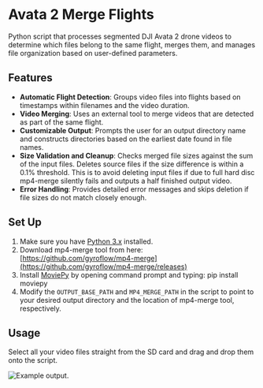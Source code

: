 # Avata 2 Merge Flights
Python script that processes segmented DJI Avata 2 drone videos to determine which files belong to the same flight, merges them, and manages file organization based on user-defined parameters.

## Features

- **Automatic Flight Detection**: Groups video files into flights based on timestamps within filenames and the video duration.
- **Video Merging**: Uses an external tool to merge videos that are detected as part of the same flight.
- **Customizable Output**: Prompts the user for an output directory name and constructs directories based on the earliest date found in file names.
- **Size Validation and Cleanup**: Checks merged file sizes against the sum of the input files. Deletes source files if the size difference is within a 0.1% threshold. This is to avoid deleting input files if due to full hard disc mp4-merge silently fails and outputs a half finished output video.
- **Error Handling**: Provides detailed error messages and skips deletion if file sizes do not match closely enough.

## Set Up

1. Make sure you have [Python 3.x](https://www.python.org/downloads/windows/) installed. 
2. Download mp4-merge tool from here: [https://github.com/gyroflow/mp4-merge](https://github.com/gyroflow/mp4-merge/releases)
3. Install [MoviePy](https://zulko.github.io/moviepy/) by opening command prompt and typing: pip install moviepy
4. Modify the `OUTPUT_BASE_PATH` and `MP4_MERGE_PATH` in the script to point to your desired output directory and the location of mp4-merge tool, respectively.

## Usage

Select all your video files straight from the SD card and drag and drop them onto the script.

![Example output.](https://i.imgur.com/8COUGs3.png "example output of Avata 2 Merge Flights script")



